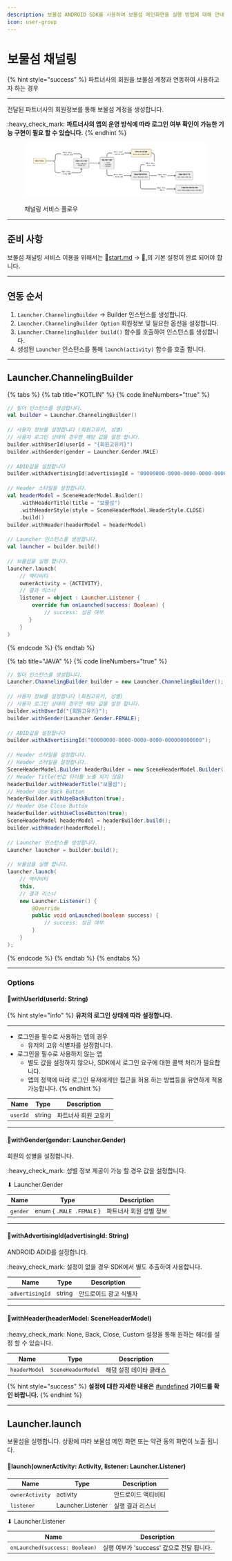 ```yaml
---
description: 보물섬 ANDROID SDK를 사용하여 보물섬 메인화면을 실행 방법에 대해 안내합니다.
icon: user-group
---
```


# 보물섬 채널링

{% hint style="success" %}
파트너사의 회원을 보물섬 계정과 연동하여 사용하고자 하는 경우

***

전달된 파트너사의 회원정보를 통해 보물섬 계정을 생성합니다.&#x20;

:heavy\_check\_mark: **파트너사의 앱의 운영 방식에 따라 로그인 여부 확인이 가능한 기능 구현이 필요 할 수 있습니다.**
{% endhint %}

<figure><img src="../../.gitbook/assets/image (3).png" alt=""><figcaption><p>채널링 서비스 플로우</p></figcaption></figure>

***

## 준비 사항

보물섬 채널링 서비스 이용을 위해서는 :link:[start.md](../start.md "mention") -> :link:[.](./ "mention")의 기본 설정이 완료 되어야 합니다.

***

## 연동 순서

1. `Launcher.ChannelingBuilder` -> Builder 인스턴스를 생성합니다.
2. `Launcher.ChannelingBuilder Option` 회원정보 및 필요한 옵션을 설정합니다.
3. `Launcher.ChannelingBuilder build()` 함수를 호출하여 인스턴스를 생성합니다.
4. 생성된 `Launcher` 인스턴스를 통해 `launch(activity)` 함수를 호출 합니다.

***

## Launcher.ChannelingBuilder

{% tabs %}
{% tab title="KOTLIN" %}
{% code lineNumbers="true" %}
```kotlin
// 빌더 인스턴스를 생성합니다.
val builder = Launcher.ChannelingBuilder()

// 사용자 정보를 설정합니다 (회원고유키, 성별)
// 사용자 로그인 상태의 경우만 해당 값을 설정 합니다.
builder.withUserId(userId = "{회원고유키}")
builder.withGender(gender = Launcher.Gender.MALE)

// ADID값을 설정합니다
builder.withAdvertisingId(advertisingId = "00000000-0000-0000-0000-000000000000")

// Header 스타일을 설정합니다.
val headerModel = SceneHeaderModel.Builder()
    .withHeaderTitle(title = "보물섬")
    .withHeaderStyle(style = SceneHeaderModel.HeaderStyle.CLOSE)
    .build()    
builder.withHeader(headerModel = headerModel)

// Launcher 인스턴스를 생성합니다.
val launcher = builder.build()

// 보물섬을 실행 합니다.
launcher.launch(
    // 액티비티
    ownerActivity = {ACTIVITY}, 
    // 결과 리스너
    listener = object : Launcher.Listener {
        override fun onLaunched(success: Boolean) {
            // success: 성공 여부            
       }
    }
)
```
{% endcode %}
{% endtab %}

{% tab title="JAVA" %}
{% code lineNumbers="true" %}
```java
// 빌더 인스턴스를 생성합니다.
Launcher.ChannelingBuilder builder = new Launcher.ChannelingBuilder();

// 사용자 정보를 설정합니다 (회원고유키, 성별)
// 사용자 로그인 상태의 경우만 해당 값을 설정 합니다.
builder.withUserId("{회원고유키}");
builder.withGender(Launcher.Gender.FEMALE);

// ADID값을 설정합니다
builder.withAdvertisingId("00000000-0000-0000-0000-000000000000");

// Header 스타일을 설정합니다.
// Header 스타일을 설정합니다.
SceneHeaderModel.Builder headerBuilder = new SceneHeaderModel.Builder();
// Header Title(빈값 타이틀 노출 되지 않음)
headerBuilder.withHeaderTitle("보물섬");
// Header Use Back Button
headerBuilder.withUseBackButton(true);
// Header Use Close Button
headerBuilder.withUseCloseButton(true);
SceneHeaderModel headerModel = headerBuilder.build();
builder.withHeader(headerModel);

// Launcher 인스턴스를 생성합니다.
Launcher launcher = builder.build();

// 보물섬을 실행 합니다.
launcher.launch(
    // 액티비티
    this, 
    // 결과 리스너
    new Launcher.Listener() {
        @Override
        public void onLaunched(boolean success) {
            // success: 성공 여부
        }
    }
);
```
{% endcode %}
{% endtab %}
{% endtabs %}

***

### Options

#### 🎈withUserId(userId: String)

{% hint style="info" %}
**유저의 로그인 상태에 따라 설정합니다.**

***

* 로그인을 필수로 사용하는 앱의 경우
  * 유저의 고유 식별자를 설정합니다.
* 로그인을 필수로 사용하지 않는 앱
  * 별도 값을 설정하지 않으나, SDK에서 로그인 요구에 대한 콜백 처리가 필요합니다.
  * 앱의 정책에 따라 로그인 유저에게만 접근을 허용 하는 방법등을 유연하게 적용 가능합니다.
{% endhint %}

| Name     | Type   | Description |
| -------- | ------ | ----------- |
| `userId` | string | 파트너사 회원 고유키 |

***

#### 🎈withGender(gender: Launcher.Gender)

회원의 성별을 설정합니다.

:heavy\_check\_mark: 성별 정보 제공이 가능 할 경우 값을 설정합니다.

⬇ Launcher.Gender

| Name     | Type                     | Description   |
| -------- | ------------------------ | ------------- |
| `gender` | enum { `.MALE .FEMALE` } | 파트너사 회원 성별 정보 |

***

#### 🎈withAdvertisingId(advertisingId: String)

&#x20;ANDROID ADID를 설정합니다.

:heavy\_check\_mark: 설정이 없을 경우 SDK에서 별도 추출하여 사용합니다.

| Name            | Type   | Description  |
| --------------- | ------ | ------------ |
| `advertisingId` | string | 안드로이드 광고 식별자 |

***

#### 🎈withHeader(headerModel: SceneHeaderModel)

:heavy\_check\_mark: None, Back, Close, Custom 설정을 통해 원하는 해더를 설정 할 수 있습니다.

| Name          | Type               | Description   |
| ------------- | ------------------ | ------------- |
| `headerModel` | `SceneHeaderModel` | 해덩 설정 데이타 클래스 |

{% hint style="success" %}
**설정에 대한 자세한 내용은** [#undefined](options.md#undefined "mention") **가이드를 확인 바랍니다.**
{% endhint %}

***

## Launcher.launch

보물섬을 실행합니다. 상황에 따라 보물섬 메인 화면 또는 약관 동의 화면이 노출 됩니다.

#### 🎈launch(ownerActivity: Activity, listener: Launcher.Listener)

| Name            | Type              | Description |
| --------------- | ----------------- | ----------- |
| `ownerActivity` | activity          | 안드로이드 액티비티  |
| `listener`      | Launcher.Listener | 실행 결과 리스너   |

⬇ Launcher.Listener

| Name                           | Description                  |
| ------------------------------ | ---------------------------- |
| `onLaunched(success: Boolean)` | 실행 여부가 'success' 값으로 전달 됩니다. |

